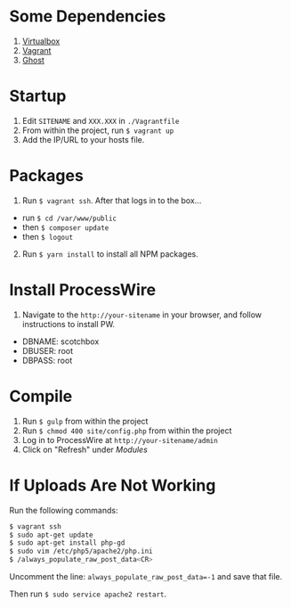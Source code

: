 # Some Dependencies
1. [Virtualbox](https://www.virtualbox.org)
2. [Vagrant](https://www.vagrantup.com/downloads.html)
3. [Ghost](https://github.com/bjeanes/ghost)


# Startup
1. Edit `SITENAME` and `XXX.XXX` in `./Vagrantfile`
2. From within the project, run `$ vagrant up`
3. Add the IP/URL to your hosts file.


# Packages
1. Run `$ vagrant ssh`. After that logs in to the box...
  - run `$ cd /var/www/public`
  - then `$ composer update`
  - then `$ logout`
2. Run `$ yarn install` to install all NPM packages.


# Install ProcessWire
1. Navigate to the `http://your-sitename` in your browser, and follow instructions to install PW.
  - DBNAME: scotchbox
  - DBUSER: root
  - DBPASS: root


# Compile
1. Run `$ gulp` from within the project
2. Run `$ chmod 400 site/config.php` from within the project
3. Log in to ProcessWire at `http://your-sitename/admin`
4. Click on "Refresh" under *Modules*


# If Uploads Are Not Working
Run the following commands:
```sh
$ vagrant ssh
$ sudo apt-get update
$ sudo apt-get install php-gd
$ sudo vim /etc/php5/apache2/php.ini
$ /always_populate_raw_post_data<CR>
```

Uncomment the line: `always_populate_raw_post_data=-1` and save that file.

Then run `$ sudo service apache2 restart`.
